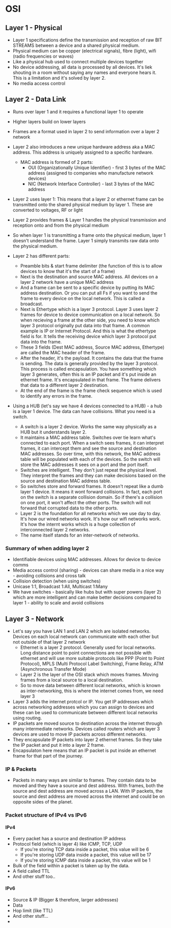 # OSI

## Layer 1 - Physical

- Layer 1 specifications define the transmission and reception of raw BIT STREAMS between a device and a shared physical medium.
- Physical medium can be copper (electrical signals), fibre (light), wifi (radio frequencies or waves)
- Like a physical hub used to connect multiple devices together
- No device addressing, all data is processed by all devices. It's liek shouting in a room without saying any names and everyone hears it. This is a limitation and it's solved by layer 2.
- No media access control

## Layer 2 - Data Link

- Runs over layer 1 and it requires a functional layer 1 to operate
- Higher layers build on lower layers
- Frames are a format used in layer 2 to send information over a layer 2 network
- Layer 2 also introduces a new unique hardware address aka a MAC address. This address is uniquely assigned to a specific hardware.
  - MAC address is formed of 2 parts:
    - OUI (Organizationally Unique Identifier) - first 3 bytes of the MAC address (assigned to companies who manufacture network devices)
    - NIC (Network Interface Controller) - last 3 bytes of the MAC address
- Layer 2 uses layer 1: This means that a layer 2 or ethernet frame can be transmitted onto the shared physical medium by layer 1. These are converted to voltages, RF or light
- Layer 2 provides frames & Layer 1 handles the physical transmission and reception onto and from the physical medium
- So when layer 1 is transmitting a frame onto the physical medium, layer 1 doesn't understand the frame. Layer 1 simply transmits raw data onto the physical medium. 

- Layer 2 has different parts:
  - Preamble bits & start frame delimiter (the function of this is to allow devices to know that it's the start of a frame)
  - Next is the destination and source MAC address. All devices on a layer 2 network have a unique MAC address
  - And a frame can be sent to a specific device by putting its MAC address destination. Or you can put all Fs if you want to send the frame to every device on the local network. This is called a broadcast.
  -  Next is Ethertype which is a layer 3 protocol. Layer 3 uses layer 2 frames for device to device communication on a local network. So when recieving a frame at the other side, you need to know which layer 3 protocol originally put data into that frame. A common example is IP or Internet Protocol. And this is what the ethertype field is for. It tells the receiving device which layer 3 protocol put data into the frame.
  -  These 3 fields (Dest MAC address, Source MAC address, Ethertype) are called the MAC header of the frame.
  -  After the header, it's the payload. It contains the data that the frame is sending. The data is generally provided by the layer 3 protocol. This process is called encapsulation. You have something which layer 3 generates, often this is an IP packet and it's put inside an ethernet frame. It's encapsulated in that frame. The frame delivers that data to a different layer 2 destination. 
  -  At the end of the frame is the frame check sequence which is used to identify any errors in the frame. 
- Using a HUB (let's say we have 4 devices connected to a HUB) - a hub is a layer 1 device. The data can have collisions. What you need is a switch. 
  - A switch is a layer 2 device. Works the same way physically as a HUB but it understands layer 2.
  - It maintains a MAC address table. Switches over tie learn what's connected to each port. When a switch sees frames, it can interpret frames, it can intercept them and see the source and destination MAC addresses. So over time, with this network, the MAC address table will be populated with each of the devices. So the switch will store the MAC addresses it sees on a port and the port itself. 
  - Switches are intelligent. They don't just repeat the physical level. They interpret the frames and they can make decisions based on the source and destination MAC address table.
  - So switches store and forward frames. It doesn't repeat like a dumb layer 1 device. It means it wont forward collisions. In fact, each port on the switch is a separate collision domain. So if there's a collision on one port, it won't affect the other ports. The switch will not forward that corrupted data to the other ports.
  - Layer 2 is the foundation for all networks which we use day to day. It's how our wired networks work. It's how our wifi networks work. It's how the internt works which is a huge collection of interconnected layer 2 networks.
  - The name itself stands for an inter-network of networks.

### Summary of when adding layer 2

- Identifiable devices using MAC addresses. Allows for device to device comms
- Media access control (sharing) - devices can share media in a nice way - avoiding collisions and cross talk
- Collision detection (when using switches)
- Unicase 1:1, Broadcast 1:All, Multicast 1:Many
- We have switches - basically like hubs but with super powers (layer 2) which are more intelligent and can make better decisions compared to layer 1 - ability to scale and avoid collisions

## Layer 3 - Network

- Let's say you have LAN 1 and LAN 2 which are isolated networks. Devices on each local network can communicate with each other but not outside of that layer 2 network
  - Ethernet is a layer 2 protocol. Generally used for local networks. Long distance point to point connections are not possible with ethernet and will use more suitable protocols like PPP (Point to Point Protocol), MPLS (Multi Protocol Label Switching), Frame Relay, ATM (Asynchronous Transfer Mode)
  - Layer 2 is the layer of the OSI stack which moves frames. Moving frames from a local source to a local destination.
  - So to move data between different local networks, which is known as inter-networking, this is where the internet comes from, we need layer 3
- Layer 3 adds the internet protcol or IP. You get IP addresses which across networking addresses which you can assign to devices and these can be used to communicate between different local networks using routing.
- IP packets are moved source to destination across the internet through many intermediate networks. Devices called routers which are layer 3 devices are used to move IP packets across different networks.
- They encapsulate IP packets into layer 2 ethernet frames. So they take the IP packet and put it into a layer 2 frame. 
- Encapsulaton here means that an IP packet is put inside an ethernet frame for that part of the journey.

### IP & Packets

- Packets in many ways are similar to frames. They contain data to be moved and they have a source and dest address. With frames, both the source and dest address are moved across a LAN. With IP packets, the source and dest address are moved across the internet and could be on opposite sides of the planet.

### Packet structure of IPv4 vs IPv6

#### IPv4

- Every packet has a source and destination IP address
- Protocol field (which is layer 4) like ICMP, TCP, UDP
  - If you're storing TCP data inside a packet, this value will be 6
  - If you're storing UDP data inside a packet, this value will be 17
  - If you're storing ICMP data inside a packet, this value will be 1
- Bulk of the field within a packet is taken up by the data. 
- A field called TTL
- And other stuff too..

#### IPv6

- Source & IP (Bigger & therefore, larger addresses)
- Data
- Hop limit (like TTL)
- And other stuff...
- 
